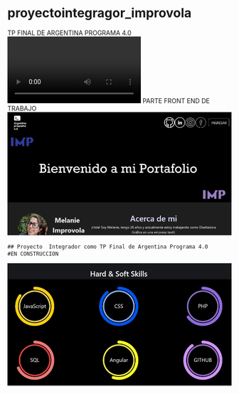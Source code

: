 # proyectointegragor_improvola
 TP FINAL DE ARGENTINA PROGRAMA 4.0
![web](web.mp4)
PARTE FRONT END DE TRABAJO
![portfolio](2.png)
```
## Proyecto  Integrador como TP Final de Argentina Programa 4.0
#EN CONSTRUCCION

```
![screen](1.png)
